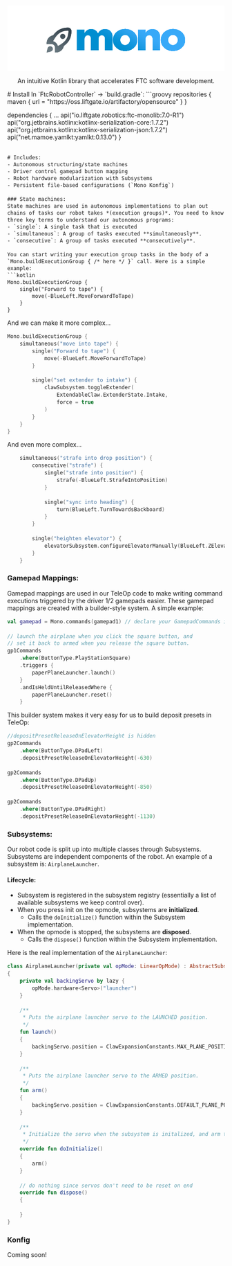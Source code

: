 <img src="mono.png" align="middle">
<p align="center">An intuitive Kotlin library that accelerates FTC software development.</p>
# Install
In `FtcRobotController` -> `build.gradle`:
```groovy
repositories {
  maven { url = "https://oss.liftgate.io/artifactory/opensource" }
}

dependencies {
  ...
  api("io.liftgate.robotics:ftc-monolib:7.0-R1")
  api("org.jetbrains.kotlinx:kotlinx-serialization-core:1.7.2")
  api("org.jetbrains.kotlinx:kotlinx-serialization-json:1.7.2")
  api("net.mamoe.yamlkt:yamlkt:0.13.0")
}
```

# Includes:
- Autonomous structuring/state machines
- Driver control gamepad button mapping
- Robot hardware modularization with Subsystems
- Persistent file-based configurations (`Mono Konfig`)

### State machines:
State machines are used in autonomous implementations to plan out chains of tasks our robot takes *(execution groups)*. You need to know three key terms to understand our autonomous programs:
- `single`: A single task that is executed
- `simultaneous`: A group of tasks executed **simultaneously**.
- `consecutive`: A group of tasks executed **consecutively**.

You can start writing your execution group tasks in the body of a `Mono.buildExecutionGroup { /* here */ }` call. Here is a simple example:
```kotlin
Mono.buildExecutionGroup {
    single("Forward to tape") {
        move(-BlueLeft.MoveForwardToTape)
    }
}
```

And we can make it more complex...
```kotlin
Mono.buildExecutionGroup {
    simultaneous("move into tape") {
        single("Forward to tape") {
            move(-BlueLeft.MoveForwardToTape)
        }

        single("set extender to intake") {
            clawSubsystem.toggleExtender(
                ExtendableClaw.ExtenderState.Intake,
                force = true
            )
        }
    }
}
```

And even more complex...
```kotlin
    simultaneous("strafe into drop position") {
        consecutive("strafe") {
            single("strafe into position") {
                strafe(-BlueLeft.StrafeIntoPosition)
            }
          
            single("sync into heading") {
                turn(BlueLeft.TurnTowardsBackboard)
            }
        }
  
        single("heighten elevator") {
            elevatorSubsystem.configureElevatorManually(BlueLeft.ZElevatorDropExpectedHeight)
        }
    }
```

### Gamepad Mappings:
Gamepad mappings are used in our TeleOp code to make writing command executions triggered by the driver 1/2 gamepads easier. These gamepad mappings are created with a builder-style system. A simple example:
```kotlin
val gamepad = Mono.commands(gamepad1) // declare your GamepadCommands instance

// launch the airplane when you click the square button, and
// set it back to armed when you release the square button.
gp1Commands
    .where(ButtonType.PlayStationSquare)
    .triggers {
        paperPlaneLauncher.launch()
    }
    .andIsHeldUntilReleasedWhere {
        paperPlaneLauncher.reset()
    }
```

This builder system makes it very easy for us to build deposit presets in TeleOp:
```kotlin
//depositPresetReleaseOnElevatorHeight is hidden
gp2Commands
    .where(ButtonType.DPadLeft)
    .depositPresetReleaseOnElevatorHeight(-630)

gp2Commands
    .where(ButtonType.DPadUp)
    .depositPresetReleaseOnElevatorHeight(-850)

gp2Commands
    .where(ButtonType.DPadRight)
    .depositPresetReleaseOnElevatorHeight(-1130)
```

### Subsystems:
Our robot code is split up into multiple classes through Subsystems. Subsystems are independent components of the robot. An example of a subsystem is: `AirplaneLauncher`.

#### Lifecycle:
- Subsystem is registered in the subsystem registry (essentially a list of available subsystems we keep control over).
- When you press init on the opmode, subsystems are **initialized**.
    - Calls the `doInitialize()` function within the Subsystem implementation.
- When the opmode is stopped, the subsystems are **disposed**.
    - Calls the `dispose()` function within the Subsystem implementation.

Here is the real implementation of the `AirplaneLauncher`:
```kotlin
class AirplaneLauncher(private val opMode: LinearOpMode) : AbstractSubsystem()
{
    private val backingServo by lazy {
        opMode.hardware<Servo>("launcher")
    }

    /**
     * Puts the airplane launcher servo to the LAUNCHED position.
     */
    fun launch()
    {
        backingServo.position = ClawExpansionConstants.MAX_PLANE_POSITION
    }

    /**
     * Puts the airplane launcher servo to the ARMED position.
     */
    fun arm()
    {
        backingServo.position = ClawExpansionConstants.DEFAULT_PLANE_POSITION
    }

    /**
     * Initialize the servo when the subsystem is initalized, and arm the airplane launcher.
     */
    override fun doInitialize()
    {
        arm()
    }

    // do nothing since servos don't need to be reset on end
    override fun dispose()
    {

    }
}
```

### Konfig
Coming soon!
